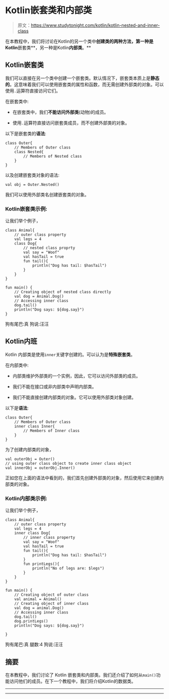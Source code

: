 # Kotlin嵌套类和内部类

> 原文：<https://www.studytonight.com/kotlin/kotlin-nested-and-inner-class>

在本教程中，我们将讨论在Kotlin的另一个类中**创建类的两种方法，第一种是Kotlin**嵌套类**，另一种是Kotlin**内部类**。**

## Kotlin嵌套类

我们可以直接在另一个类中创建一个嵌套类。默认情况下，嵌套类本质上是**静态的**。这意味着我们可以使用嵌套类的属性和函数，而无需创建外部类的对象。可以使用`.`运算符直接访问它们。

在嵌套类中:

*   在嵌套类中，我们**不能访问外部类**(动物)的成员。

*   使用`.`运算符直接访问嵌套类成员，而不创建外部类的对象。

以下是嵌套类的**语法**:

```
class Outer{
    // Members of Outer class
    class Nested{
        // Members of Nested class
    }
}
```

以及创建嵌套类对象的语法:

```
val obj = Outer.Nested()
```

我们可以使用外部类名创建嵌套类的对象。

### Kotlin嵌套类示例:

让我们举个例子，

```
class Animal{
    // outer class property
    val legs = 4
    class Dog{
        // nested class proprty
        val say = "Woof"
        val hasTail = true
        fun tail(){
            println("Dog has tail: $hasTail")
        }
    }
}

fun main() {
    // Creating object of nested class directly
    val dog = Animal.Dog()
    // Accessing inner class
    dog.tail()
    println("Dog says: ${dog.say}")
}
```

狗有尾巴:真
狗说:汪汪

## Kotlin内班

Kotlin 内部类是使用`inner`关键字创建的。可以认为是**特殊嵌套类**。

在内部类中:

*   内部类维护外部类的一个实例，因此，它可以访问外部类的成员。

*   我们不能在接口或非内部类中声明内部类。

*   我们不能直接创建内部类的对象。它可以使用外部类对象创建。

以下是**语法**:

```
class Outer{
    // Members of Outer class
    inner class Inner{
        // Members of Inner class
    }
}
```

为了创建内部类的对象，

```
val outerObj = Outer()
// using outer class object to create inner class object
val innerObj = outerObj.Inner()
```

正如您在上面的语法中看到的，我们首先创建外部类的对象，然后使用它来创建内部类的对象。

### Kotlin内部类示例:

让我们举个例子，

```
class Animal{
    // outer class property
    val legs = 4
    inner class Dog{
        // inner class property
        val say = "Woof"
        val hasTail = true
        fun tail(){
            println("Dog has tail: $hasTail")
        }
        fun printLegs(){
            println("No of legs are: $legs")
        }
    }
}

fun main() {
    // Creating object of outer class
    val animal = Animal()
    // Creating object of inner class
    val dog = animal.Dog()
    // Accessing inner class
    dog.tail()
    dog.printLegs()
    println("Dog says: ${dog.say}")

}
```

狗有尾巴:真
腿数:4
狗说:汪汪

## 摘要

在本教程中，我们讨论了 Kotlin 嵌套类和内部类。我们还介绍了如何从`main()`功能访问他们的成员。在下一个教程中，我们将介绍Kotlin的数据类。

* * *

* * *